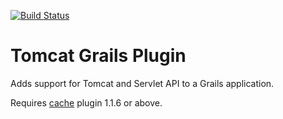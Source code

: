 [![Build Status](https://travis-ci.org/grails-plugins/grails-tomcat-plugin.svg?branch=master)](https://travis-ci.org/grails-plugins/grails-tomcat-plugin)

Tomcat Grails Plugin
====================

Adds support for Tomcat and Servlet API to a Grails application.

Requires [cache](http://grails.org/plugin/cache) plugin 1.1.6 or above.
